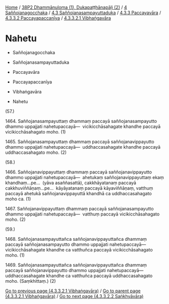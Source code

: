 
[Home](/) / [38P2 Dhammānuloma (1), Dukapaṭṭhānapāḷi (2)](../../../../../../38P2.md) / [4 Saññojanagocchaka](../../../../../4.md) / [4.3 Saññojanasampayuttaduka](../../../../4.3.md) / [4.3.3 Paccayavāra](../../../4.3.3.md) / [4.3.3.2 Paccayapaccanīya](../../4.3.3.2.md) / [4.3.3.2.1 Vibhaṅgavāra](../4.3.3.2.1.md)

# Nahetu

* Saññojanagocchaka

* Saññojanasampayuttaduka

* Paccayavāra

* Paccayapaccanīya

* Vibhaṅgavāra

* Nahetu

(57.)

1464\. Saññojanasampayuttaṃ dhammaṃ paccayā saññojanasampayutto dhammo uppajjati nahetupaccayā—  vicikicchāsahagate khandhe paccayā vicikicchāsahagato moho. (1)

1465\. Saññojanasampayuttaṃ dhammaṃ paccayā saññojanavippayutto dhammo uppajjati nahetupaccayā—  uddhaccasahagate khandhe paccayā uddhaccasahagato moho. (2)

(58.)

1466\. Saññojanavippayuttaṃ dhammaṃ paccayā saññojanavippayutto dhammo uppajjati nahetupaccayā—  ahetukaṃ saññojanavippayuttaṃ ekaṃ khandhaṃ…pe…  (yāva asaññasattā), cakkhāyatanaṃ paccayā cakkhuviññāṇaṃ…pe…  kāyāyatanaṃ paccayā kāyaviññāṇaṃ, vatthuṃ paccayā ahetukā saññojanavippayuttā khandhā ca uddhaccasahagato moho ca. (1)

1467\. Saññojanavippayuttaṃ dhammaṃ paccayā saññojanasampayutto dhammo uppajjati nahetupaccayā—  vatthuṃ paccayā vicikicchāsahagato moho. (2)

(59.)

1468\. Saññojanasampayuttañca saññojanavippayuttañca dhammaṃ paccayā saññojanasampayutto dhammo uppajjati nahetupaccayā—  vicikicchāsahagate khandhe ca vatthuñca paccayā vicikicchāsahagato moho. (1)

1469\. Saññojanasampayuttañca saññojanavippayuttañca dhammaṃ paccayā saññojanavippayutto dhammo uppajjati nahetupaccayā—  uddhaccasahagate khandhe ca vatthuñca paccayā uddhaccasahagato moho. (Saṃkhittaṃ.) (2)

[Go to previous page (4.3.3.2.1 Vibhaṅgavāra)](../4.3.3.2.1.md) / [Go to parent page (4.3.3.2.1 Vibhaṅgavāra)](../4.3.3.2.1.md) / [Go to next page (4.3.3.2.2 Saṅkhyāvāra)](../4.3.3.2.2.md)


